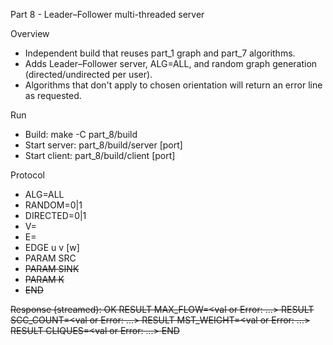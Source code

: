 Part 8 - Leader–Follower multi-threaded server

Overview
- Independent build that reuses part_1 graph and part_7 algorithms.
- Adds Leader–Follower server, ALG=ALL, and random graph generation (directed/undirected per user).
- Algorithms that don't apply to chosen orientation will return an error line as requested.

Run
- Build: make -C part_8/build
- Start server: part_8/build/server [port]
- Start client: part_8/build/client [port]

Protocol
- ALG=ALL
- RANDOM=0|1
- DIRECTED=0|1
- V=<n>
- E=<m>
- EDGE u v [w]
- PARAM SRC <s>
- PARAM SINK <t>
- PARAM K <k>
- END

Response (streamed):
OK
RESULT MAX_FLOW=<val or Error: ...>
RESULT SCC_COUNT=<val or Error: ...>
RESULT MST_WEIGHT=<val or Error: ...>
RESULT CLIQUES=<val or Error: ...>
END
